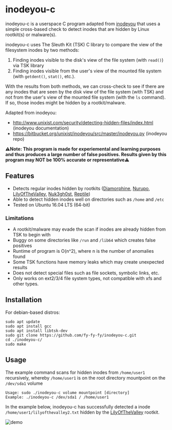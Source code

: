 # inodeyou-c
inodeyou-c is a userspace C program adapted from [inodeyou](https://bitbucket.org/unixist/inodeyou/src/master/inodeyou.py) that uses a simple cross-based check to detect inodes that are hidden by Linux rootkit(s) or malware(s). 

inodeyou-c uses The Sleuth Kit (TSK) C library to compare the view of the filesystem inodes by two methods:
1) Finding inodes visible to the disk's view of the file system (with `read()`) via TSK library
2) Finding inodes visible from the user's view of the mounted file system (with `getdent()`, `stat()`, etc.).

With the results from both methods, we can cross-check to see if there are any inodes that are seen by the disk view of the file system (with TSK) and not from the user's view of the mounted file system (with the `ls` command). If so, those inodes might be hidden by a rootkit/malware. 

Adapted from inodeyou:
- http://www.unixist.com/security/detecting-hidden-files/index.html (inodeyou documentation)
- https://bitbucket.org/unixist/inodeyou/src/master/inodeyou.py (inodeyou repo)

**⚠️Note: This program is made for experiemental and learning purposes and thus produces a large number of false positives. Results given by this program may NOT be 100% accurate or representative⚠️**

## Features
- Detects regular inodes hidden by rootkits ([Diamorphine](https://github.com/m0nad/Diamorphine), [Nurupo](https://github.com/nurupo/rootkit), [LilyOfTheValley](https://github.com/En14c/LilyOfTheValley), [Nuk3gh0st](https://github.com/ropch4ins/Nuk3Gh0st), [Reptile](https://github.com/f0rb1dd3n/Reptile))
- Able to detect hidden inodes well on directories such as `/home` and `/etc`
- Tested on Ubuntu 16.04 LTS (64-bit) 

### Limitations
- A rootkit/malware may evade the scan if inodes are already hidden from TSK to begin with 
- Buggy on some directories like `/run` and `/lib64` which creates false positives
- Runtime of program is O(n^2), where n is the number of anomalies found
- Some TSK functions have memory leaks which may create unexpected results
- Does not detect special files such as file sockets, symbolic links, etc. 
- Only works on ext2/3/4 file system types, not compatible with xfs and other types. 


## Installation
For debian-based distros: 
```
sudo apt update
sudo apt install gcc
sudo apt install libtsk-dev
sudo git clone https://github.com/fy-fy-fy/inodeyou-c.git
cd ./inodeyou-c/
sudo make
```

## Usage
The example command scans for hidden inodes from `/home/user1` recursively, whereby `/home/user1` is on the root directory mountpoint on the `/dev/sda1` volume
```
Usage: sudo ./inodeyou-c volume mountpoint [directory] 
Example: ./inodeyou-c /dev/sda1 / /home/user1
```
In the example below, inodeyou-c has successfully detected a inode `/home/user1/lilyofthevalley2.txt` hidden by the [LilyOfTheValley](https://github.com/En14c/LilyOfTheValley) rootkit.

![demo](https://user-images.githubusercontent.com/65337323/102330678-d1be9480-3fc4-11eb-9847-32a573ea244f.PNG)
